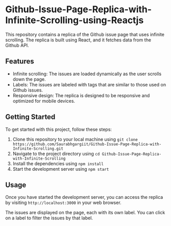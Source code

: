 # Github-Issue-Page-Replica-with-Infinite-Scrolling-using-Reactjs

This repository contains a replica of the Github issue page that uses infinite scrolling. The replica is built using React, and it fetches data from the Github API.

## Features

* Infinite scrolling: The issues are loaded dynamically as the user scrolls down the page.
* Labels: The issues are labeled with tags that are similar to those used on Github issues.
* Responsive design: The replica is designed to be responsive and optimized for mobile devices.

## Getting Started

To get started with this project, follow these steps:

1. Clone this repository to your local machine using `git clone https://github.com/Saurabhgargiit/Github-Issue-Page-Replica-with-Infinite-Scrolling.git`
2. Navigate to the project directory using `cd Github-Issue-Page-Replica-with-Infinite-Scrolling`
3. Install the dependencies using `npm install`
4. Start the development server using `npm start`

## Usage

Once you have started the development server, you can access the replica by visiting `http://localhost:3000` in your web browser.

The issues are displayed on the page, each with its own label. You can click on a label to filter the issues by that label.
